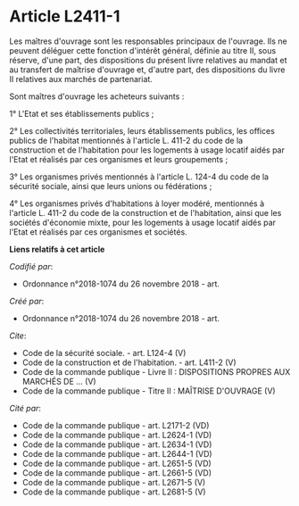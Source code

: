 # Article L2411-1

Les maîtres d'ouvrage sont les responsables principaux de l'ouvrage. Ils ne peuvent déléguer cette fonction d'intérêt
général, définie au titre II, sous réserve, d'une part, des dispositions du présent livre relatives au mandat et au transfert
de maîtrise d'ouvrage et, d'autre part, des dispositions du livre II relatives aux marchés de partenariat. 

Sont maîtres d'ouvrage les acheteurs suivants : 

1° L'Etat et ses établissements publics ; 

2° Les collectivités territoriales, leurs établissements publics, les offices publics de l'habitat mentionnés à l'article L.
411-2 du code de la construction et de l'habitation pour les logements à usage locatif aidés par l'Etat et réalisés par ces
organismes et leurs groupements ; 

3° Les organismes privés mentionnés à l'article L. 124-4 du code de la sécurité sociale, ainsi que leurs unions ou
fédérations ; 

4° Les organismes privés d'habitations à loyer modéré, mentionnés à l'article L. 411-2 du code de la construction et de
l'habitation, ainsi que les sociétés d'économie mixte, pour les logements à usage locatif aidés par l'Etat et réalisés par
ces organismes et sociétés.

**Liens relatifs à cet article**

_Codifié par_:

  - Ordonnance n°2018-1074 du 26 novembre 2018 - art.

_Créé par_:

  - Ordonnance n°2018-1074 du 26 novembre 2018 - art.

_Cite_:

  - Code de la sécurité sociale. - art. L124-4 (V)
  - Code de la construction et de l'habitation. - art. L411-2 (V)
  - Code de la commande publique -  Livre II : DISPOSITIONS PROPRES AUX MARCHÉS DE ... (V)
  - Code de la commande publique -  Titre II : MAÎTRISE D'OUVRAGE (V)

_Cité par_:

  - Code de la commande publique - art. L2171-2 (VD)
  - Code de la commande publique - art. L2624-1 (VD)
  - Code de la commande publique - art. L2634-1 (VD)
  - Code de la commande publique - art. L2644-1 (VD)
  - Code de la commande publique - art. L2651-5 (VD)
  - Code de la commande publique - art. L2661-5 (VD)
  - Code de la commande publique - art. L2671-5 (V)
  - Code de la commande publique - art. L2681-5 (V)
